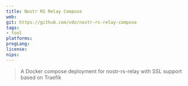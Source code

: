 ```yaml
---
title: Nostr RS Relay Compose
web: 
git: https://github.com/vdo/nostr-rs-relay-compose
tags:
- tool
platforms: 
progLang: 
license: 
nips:
---
```


> A Docker compose deployment for nostr-rs-relay with SSL support based on Traefik